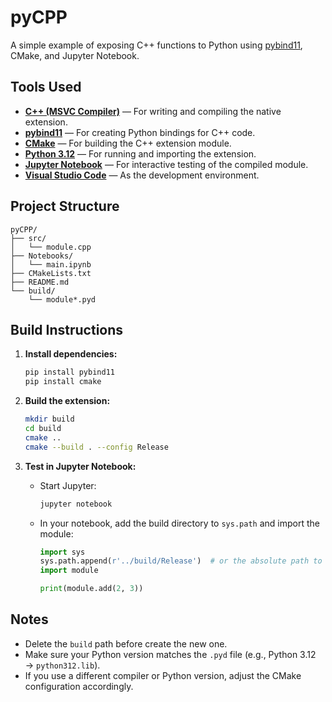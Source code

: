 # pyCPP

A simple example of exposing C++ functions to Python using [pybind11](https://github.com/pybind/pybind11), CMake, and Jupyter Notebook.

## Tools Used

- **[C++ (MSVC Compiler)](https://visualstudio.microsoft.com/downloads/)** — For writing and compiling the native extension.
- **[pybind11](https://github.com/pybind/pybind11)** — For creating Python bindings for C++ code.
- **[CMake](https://cmake.org/)** — For building the C++ extension module.
- **[Python 3.12](https://www.python.org/)** — For running and importing the extension.
- **[Jupyter Notebook](https://jupyter.org/)** — For interactive testing of the compiled module.
- **[Visual Studio Code](https://code.visualstudio.com/)** — As the development environment.

## Project Structure

```
pyCPP/
├── src/
│   └── module.cpp
├── Notebooks/
│   └── main.ipynb
├── CMakeLists.txt
├── README.md
└── build/
    └── module*.pyd
```

## Build Instructions

1. **Install dependencies:**
    ```sh
    pip install pybind11
    pip install cmake
    ```

2. **Build the extension:**
    ```sh
    mkdir build
    cd build
    cmake ..
    cmake --build . --config Release
    ```

3. **Test in Jupyter Notebook:**
    - Start Jupyter:
      ```sh
      jupyter notebook
      ```
    - In your notebook, add the build directory to `sys.path` and import the module:
      ```python
      import sys
      sys.path.append(r'../build/Release')  # or the absolute path to your build output
      import module

      print(module.add(2, 3))
      ```

## Notes

- Delete the `build` path before create the new one. 
- Make sure your Python version matches the `.pyd` file (e.g., Python 3.12 → `python312.lib`).
- If you use a different compiler or Python version, adjust the CMake configuration accordingly.